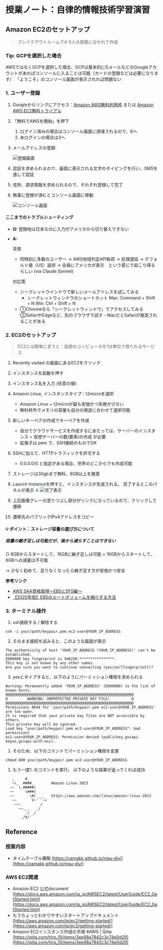 # 授業ノート：自律的情報技術学習演習

## Amazon EC2のセットアップ

> ブレイクアウトルームで4-5人の部屋に分かれて作成


### Tip: GCPを選択した場合

AWSではなくGCPを選択した場合、GCPは基本的にGメールなどのGoogleアカウントがあればコンソールに入ることは可能（カードの登録などは必要になります）
「ようこそ」のコンソール画面が表示されれば問題ない

### 1. ユーザー登録

1. Googleからリンクにアクセス：[Amazon AWS無料利用枠](https://aws.amazon.com/jp/free/?all-free-tier.sort-by=item.additionalFields.SortRank&all-free-tier.sort-order=asc&awsf.Free%20Tier%20Types=*all&awsf.Free%20Tier%20Categories=*all) または [Amazon AWS EC2無料トライアル](https://aws.amazon.com/jp/ec2/)
2. 「無料でAWSを開始」を押下
    1. ログイン済みの場合はコンソール画面に誘導されるので、6へ
    2. 未ログインの場合は3へ
3. メールアドレスの登録
    
    ![登録画面](assets/img/image1.jpg)
    
4. 認証を求められるので、画面に表示される文字のタイピングを行い、SMSを通して認証
5. 住所、請求情報を求められるので、それぞれ登録して完了
6. 無事に登録が済むとコンソール画面に移動
    
    ![コンソール画面](assets/img/image2.jpg)
    

#### ここまでのトラブルシューティング

- **Q:**
登録地は日本なのに入力がアメリカから切り替えできない
- **A:**
    
    背景
    
    - 同時刻に多数のユーザー → AWS地域判定API負荷 →
    処理遅延 → デフォルト値（US）返却 →
    全員にアメリカが表示　という感じで起こり得るらしい (via Claude Sonnet)
    
    対応策
    
    - シークレットウインドウで新しいメールアドレスを試してみる
        - シークレットウィンドウのショートカット
        Mac: Command + Shift + N
        Win: Ctrl + Shift + N
    - ①Chromeなら「シークレットウィンドウ」でアクセスしてみる
    ②SafariやEdgeなど、別のブラウザで試す - MacだとSafariが推奨されることがある

### 2. EC2のセットアップ


> EC2とは簡単に言うと：仮想のコンピュータを1分単位で借りれるサービス

1. Recently visited の画面にあるEC2をクリック
2. インスタンスを起動を押す
3. インスタンス名を入力 (任意の値)
4. Amazon Linux, インスタンスタイプ：t2microを選択
    - Amazon Linux + t2microが最も安価かつ失敗が少ない
    - 無料枠外でメモリの容量も自分の用途に合わせて選択可能
5. 新しいキーペアの作成でキーペアを作成
    - 自分でクラウドサービスを作成するにあたっては、サーバーのインスタンス = 仮想サーバーの数(要素)の作成 が必要
    - 拡張子は.pem で、SSH接続のものでOK
6. SSHに加えて、HTTPトラフィックを許可する
    - 0.0.0.0/0 と指定がある場合、世界のどこからでも作成可能
    
7. ストレージは30gbまで無料、8GB以上を推奨
8. Launch Instanceを押すと、インスタンスが生成される。
完了するとこのパネルが表示 ↓
![完了表示](assets/img/image3.png)
9. 上記画像グレーの塗りつぶし部分がリンクになっているので、クリックして遷移
10.  遷移先のパブリックIPv4アドレスをコピー
    
#### 💡 ポイント：ストレージ容量の選び方について

##### 容量の継ぎ足しは可能だが、後から減らすことはできない

○ 8GBからスタートして、16GBに継ぎ足しは可能
× 16GBからスタートして、8GBへの減量は不可能

→ 少なく初めて、足りなくなったら継ぎ足す方が安価かつ安全

**参考リンク**
- [AWS SAA資格取得〜EBSとEFS編〜](https://qiita.com/Shoma-Kato/items/78878d88b74b17bd573d)
- [【2025年版】EBSのルートボリュームを縮小する方法](https://zenn.dev/kkageyama/articles/514968f2bbbb88)


### 3. ターミナル操作

1. ssh接続する / 解除する

```
ssh -i your/path/keypair.pem ec2-user@YOUR_IP_ADDRESS
```

2. そのまま接続を試みると、このような画面が表示

```
The authenticity of host 'YOUR_IP_ADDRESS (YOUR_IP_ADDRESS)' can't be established.
ED00000 key fingerprint is SHA256:****************.
This key is not known by any other names.
Are you sure you want to continue connecting (yes/no/[fingerprint])?
```

3. yesとタイプすると、以下のようにパーミッション権限を求められる

```
Warning: Permanently added 'YOUR_IP_ADDRESS' (ED00000) to the list of known hosts.
@@@@@@@@@@@@@@@@@@@@@@@@@@@@@@@@@@@@@@@@@@@@@@@@@@@@@@@@@@@
@         WARNING: UNPROTECTED PRIVATE KEY FILE!          @
@@@@@@@@@@@@@@@@@@@@@@@@@@@@@@@@@@@@@@@@@@@@@@@@@@@@@@@@@@@
Permissions 0644 for 'your/path/keypair.pem ec2-user@YOUR_IP_ADDRESS' are too open.
It is required that your private key files are NOT accessible by others.
This private key will be ignored.
Load key "your/path/keypair.pem ec2-user@YOUR_IP_ADDRESS": bad permissions
ec2-user@YOUR_IP_ADDRESS: Permission denied (publickey,gssapi-keyex,gssapi-with-mic).
```

1. そのため、以下のコマンドでパーミッション権限を変更

```
chmod 600 your/path/keypair.pem ec2-user@YOUR_IP_ADDRESS
```

1. もう一度1. のコマンドを実行。
以下のような結果が返ってくれば成功

```
   ,     #_
   ~\_  ####_        Amazon Linux 2023
  ~~  \_#####\
  ~~     \###|
  ~~       \#/ ___   https://aws.amazon.com/linux/amazon-linux-2023
   ~~       V~' '->
    ~~~         /
      ~~._.   _/
         _/ _/
       _/m/'
```


## Reference

### 授業内容

- タイムテーブル概略
  [https://yamakk.github.io/mau-diy/](https://yamakk.github.io/mau-diy/)

### AWS EC2関連

- Amazon EC2 公式document
  [https://docs.aws.amazon.com/ja_jp/AWSEC2/latest/UserGuide/EC2_GetStarted.html](https://docs.aws.amazon.com/ja_jp/AWSEC2/latest/UserGuide/EC2_GetStarted.html)
- もうちょっとわかりやすいスタートアップドキュメント
  [https://aws.amazon.com/jp/ec2/getting-started/](https://aws.amazon.com/jp/ec2/getting-started/)
- Amazon EC2インスタンス作成の手順 #AWS | Qiita 
  [https://qiita.com/hiro_10/items/3ee98a7842c3c74e0d29](https://qiita.com/hiro_10/items/3ee98a7842c3c74e0d29)
